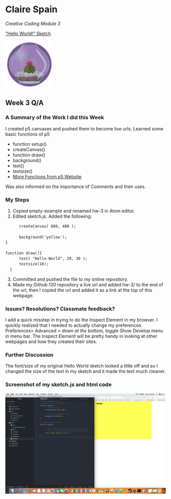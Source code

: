 # Claire Spain
*Creative Coding Module 3*

["Hello World!" Sketch](https://clarissaspain.github.io/120-work/hw-3/)

![Baby Cactus](img/Cactus-Logo-2.png "Caspian")

## Week 3 Q/A
### A Summary of the Work I did this Week
I created p5 canvases and pushed them to become live urls. Learned some basic functions of p5
  - function setup()
  - createCanvas()
  - function draw()
  - background()
  - text()
  - textsize()
  - [More Functions from p5 Website](https://p5js.org/reference/)

Was also informed on the importance of Comments and their uses.
### My Steps
1. Copied empty-example and renamed hw-3 in Atom editor.
2. Edited sketch.js. Added the following:

  ```html
        createCanvas( 600, 400 );

        background('yellow');
  }

  function draw(){
        text( "Hello World", 20, 30 );
        textsize(16);
    }
  ```
3. Committed and pushed the file to my online repository.
4. Made my Github 120 repository a live url and added hw-3/ to the end of the url, then I copied the url and added it as a link at the top of this webpage.

### Issues? Resolutions? Classmate feedback?
I add a quick misstep in trying to do the Inspect Element in my browser. I quickly realized that I needed to actually change my preferences. Preferences> Advanced > *down at the bottom, toggle* Show Develop menu in menu bar. The Inspect Element will be pretty handy in looking at other webpages and how they created their sites.

### Further Discussion
The font/size of my original Hello World sketch looked a little off and so I changed the size of the text in my sketch and it made the text much cleaner.

### Screenshot of my sketch.js and html code
![Screenshot of Sketch and html code in editor](img/hw-3_editor.png)
